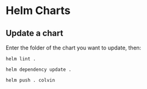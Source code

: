 # Helm Charts

## Update a chart
Enter the folder of the chart you want to update, then:

`helm lint .`

`helm dependency update .`

`helm push . colvin`